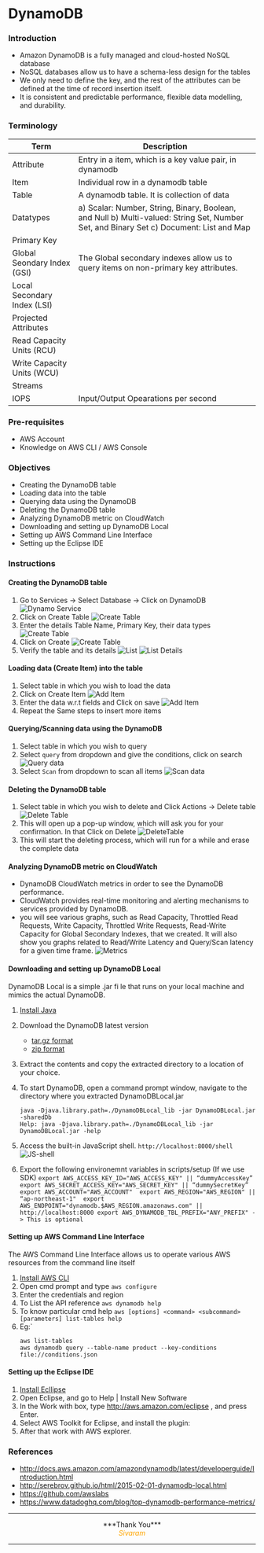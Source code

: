 # DynamoDB

### Introduction

- Amazon DynamoDB is a fully managed and cloud-hosted NoSQL database
- NoSQL databases allow us to have a schema-less design for the tables
- We only need to define the key, and the rest of the attributes can be defined at the time of record insertion itself.
-  It is consistent and predictable performance, flexible data modelling, and durability.

### Terminology

| Term | Description |
| ------| -----------|
| Attribute|Entry in a item, which is a key value pair, in dynamodb |
| Item|Individual row in a dynamodb table |
| Table| A dynamodb table. It is collection of data |
| Datatypes|a) Scalar: Number, String, Binary, Boolean, and Null b) Multi-valued: String Set, Number Set, and Binary Set c) Document: List and Map  |
| Primary Key| |
| Global Seondary Index (GSI) |The Global secondary indexes allow us to query items on non-primary key attributes.|
| Local Secondary Index (LSI)| |
|Projected Attributes | |
| Read Capacity Units (RCU)| |
| Write Capacity Units (WCU)||
|Streams |  |
|IOPS |Input/Output Opearations per second|

### Pre-requisites

- AWS Account 
- Knowledge on AWS CLI / AWS Console

### Objectives

- Creating the DynamoDB table
- Loading data into the table
- Querying data using the DynamoDB
- Deleting the DynamoDB table
- Analyzing DynamoDB metric on CloudWatch
- Downloading and setting up DynamoDB Local
- Setting up AWS Command Line Interface
- Setting up the Eclipse IDE

### Instructions
#### Creating the DynamoDB table

  1. Go to Services -> Select Database -> Click on DynamoDB
     ![Dynamo Service](../../images/aws/dyn-sel-service.png)
  2. Click on  Create Table
     ![Create Table](../../images/aws/dyn-add-table.png)
  3. Enter the details Table Name, Primary Key, their data types
     ![Create Table](../../images/aws/dyn-add-table-II.png)
  4. Click on Create
     ![Create Table](../../images/aws/dyn-add-table-III.png)
  5. Verify the table and its details
    ![List](../../images/aws/dyn-list.png)
    ![List Details](../../images/aws/dyn-list-details.png) 
        
#### Loading data (Create Item) into the table

  1. Select table in which you wish to load the data
  2. Click on  Create Item
     ![Add Item](../../images/aws/dyn-add-item.png)
  3. Enter the data w.r.t fields and Click on save
    ![Add Item](../../images/aws/dyn-add-item-II.png)
  4. Repeat the Same steps to insert more items

#### Querying/Scanning data using the DynamoDB

  1. Select table in which you wish to query
  2. Select `query` from dropdown and give the conditions, click on search
     ![Query data](../../images/aws/dyn-query.png)
  3. Select `Scan` from dropdown to scan all items
     ![Scan data](../../images/aws/dyn-scan.png)
 
#### Deleting the DynamoDB table

  1. Select table in which you wish to delete and Click Actions -> Delete table 
     ![Delete Table](../../images/aws/dyn-delete-table.png)
  2. This will open up a pop-up window, which will ask you for your confirmation. In that Click on Delete
     ![DeleteTable](../../images/aws/dyn-delete-table-II.png)
  3. This will start the deleting process, which will run for a while and erase the
complete data
     
#### Analyzing DynamoDB metric on CloudWatch

- DynamoDB CloudWatch metrics in order to see the
DynamoDB performance.
- CloudWatch provides real-time monitoring and alerting mechanisms to services provided by DynamoDB.
- you will see various graphs, such as Read Capacity, Throttled Read Requests, Write Capacity, Throttled Write Requests, Read-Write Capacity for Global Secondary Indexes, that we created. It will also show you graphs related to Read/Write Latency and Query/Scan latency for a given time frame.
![Metrics](../../images/aws/dyn-metrics.png)

#### Downloading and setting up DynamoDB Local
DynamoDB Local is a simple .jar fi le that runs on your local machine and mimics the actual
DynamoDB.
  1. [Install Java](https://java.com/en/download/linux_manual.jsp)
  2. Download the DynamoDB latest version
      - [tar.gz format]( http://dynamodb-local.s3-website-us-west-2.amazonaws.com/dynamodb_local_latest.tar.gz)
      - [zip format]( http://dynamodb-local.s3-website-us-west-2.amazonaws.com/dynamodb_local_latest.zip)

  3. Extract the contents and copy the extracted directory to a location of your choice.

  4. To start DynamoDB, open a command prompt window, navigate to the directory where you extracted DynamoDBLocal.jar
      ```
      java -Djava.library.path=./DynamoDBLocal_lib -jar DynamoDBLocal.jar -sharedDb
      Help: java -Djava.library.path=./DynamoDBLocal_lib -jar DynamoDBLocal.jar -help
      ```
  5. Access the built-in JavaScript shell.
       `http://localhost:8000/shell`
     ![JS-shell](../../images/aws/dyn-js-shell.png)
  6. Export the following environemnt variables in scripts/setup (If we use SDK)
    ```
    export AWS_ACCESS_KEY_ID="AWS_ACCESS_KEY" || “dummyAccessKey”
    export AWS_SECRET_ACCESS_KEY="AWS_SECRET_KEY" || “dummySecretKey”
    export AWS_ACCOUNT="AWS_ACCOUNT" 
    export AWS_REGION="AWS_REGION" || “ap-northeast-1" 
    export AWS_ENDPOINT="dynamodb.$AWS_REGION.amazonaws.com" || http://localhost:8000
    export AWS_DYNAMODB_TBL_PREFIX="ANY_PREFIX" -> This is optional
    ```

#### Setting up AWS Command Line Interface

The AWS Command Line Interface allows us to operate various AWS resources from the command line itself
  1. [Install AWS CLI](http://docs.aws.amazon.com/cli/latest/userguide/installing.html)
  2. Open cmd prompt and type `aws configure`
  3. Enter the credentials and region
  4. To List the API reference `aws dynamodb help`
  5. To know particular cmd help  `aws [options] <command> <subcommand> [parameters] list-tables help`
  6. Eg:`
     ```
     aws list-tables 
     aws dynamodb query --table-name product --key-conditions file://conditions.json
     ```
  
#### Setting up the Eclipse IDE

  1. [Install Ecllipse](https://eclipse.org/downloads/)
  2. Open Eclipse, and go to Help | Install New Software
  3. In the Work with box, type http://aws.amazon.com/eclipse , and press Enter.
  4. Select AWS Toolkit for Eclipse, and install the plugin:
  5. After that work with AWS explorer.

### References

- http://docs.aws.amazon.com/amazondynamodb/latest/developerguide/Introduction.html
- http://serebrov.github.io/html/2015-02-01-dynamodb-local.html
- https://github.com/awslabs
- https://www.datadoghq.com/blog/top-dynamodb-performance-metrics/


---
<center>***Thank You***<br/><span style="color:orange;"><i>Sivaram</i></center>

---